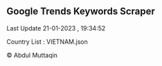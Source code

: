 

## Google Trends Keywords Scraper 
 
Last Update 21-01-2023 , 19:34:52

Country List :
VIETNAM.json



© Abdul Muttaqin 
